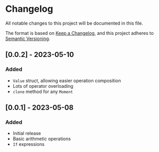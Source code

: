 # Changelog

All notable changes to this project will be documented in this file.

The format is based on [Keep a Changelog](https://keepachangelog.com/en/1.0.0/),
and this project adheres to [Semantic Versioning](https://semver.org/spec/v2.0.0.html).

## [0.0.2] - 2023-05-10

### Added

- `Value` struct, allowing easier operation composition
- Lots of operator overloading
- `clone` method for any `Moment`

## [0.0.1] - 2023-05-08

### Added

- Initial release
- Basic arithmetic operations
- `If` expressions